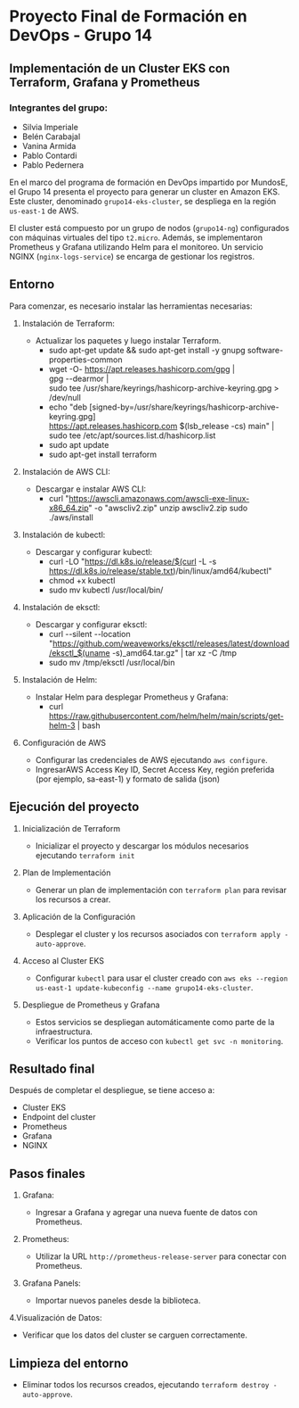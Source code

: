# Proyecto Final de Formación en DevOps - Grupo 14

## Implementación de un Cluster EKS con Terraform, Grafana y Prometheus

### Integrantes del grupo:
- Silvia Imperiale
- Belén Carabajal
- Vanina Armida
- Pablo Contardi
- Pablo Pedernera

En el marco del programa de formación en DevOps impartido por MundosE, el Grupo 14 presenta el proyecto para generar un cluster en Amazon EKS. Este cluster, denominado `grupo14-eks-cluster`, se despliega en la región `us-east-1` de AWS.

El cluster está compuesto por un grupo de nodos (`grupo14-ng`) configurados con máquinas virtuales del tipo `t2.micro`. Además, se implementaron Prometheus y Grafana utilizando Helm para el monitoreo. Un servicio NGINX (`nginx-logs-service`) se encarga de gestionar los registros.

## Entorno

Para comenzar, es necesario instalar las herramientas necesarias:

1. Instalación de Terraform:
   - Actualizar los paquetes y luego instalar Terraform.
     - sudo apt-get update && sudo apt-get install -y gnupg software-properties-common
     - wget -O- https://apt.releases.hashicorp.com/gpg | \
gpg --dearmor | \
sudo tee /usr/share/keyrings/hashicorp-archive-keyring.gpg > /dev/null
     - echo "deb [signed-by=/usr/share/keyrings/hashicorp-archive-keyring.gpg] \
https://apt.releases.hashicorp.com $(lsb_release -cs) main" | \
sudo tee /etc/apt/sources.list.d/hashicorp.list
     - sudo apt update
     - sudo apt-get install terraform 

2. Instalación de AWS CLI:
   - Descargar e instalar AWS CLI:
     - curl "https://awscli.amazonaws.com/awscli-exe-linux-x86_64.zip" -o "awscliv2.zip"
unzip awscliv2.zip
sudo ./aws/install


3. Instalación de kubectl:
   - Descargar y configurar kubectl:
       - curl -LO "https://dl.k8s.io/release/$(curl -L -s https://dl.k8s.io/release/stable.txt)/bin/linux/amd64/kubectl"
       - chmod +x kubectl
       - sudo mv kubectl /usr/local/bin/

4. Instalación de eksctl:
   - Descargar y configurar eksctl:
       - curl --silent --location "https://github.com/weaveworks/eksctl/releases/latest/download/eksctl_$(uname -s)_amd64.tar.gz" | tar xz -C /tmp
       - sudo mv /tmp/eksctl /usr/local/bin

5. Instalación de Helm:
   - Instalar Helm para desplegar Prometheus y Grafana:
       - curl https://raw.githubusercontent.com/helm/helm/main/scripts/get-helm-3 | bash

6. Configuración de AWS
   - Configurar las credenciales de AWS ejecutando `aws configure`. 
   - IngresarAWS Access Key ID, Secret Access Key, región preferida (por ejemplo, sa-east-1) y formato de salida (json)

## Ejecución del proyecto
1. Inicialización de Terraform
   - Inicializar el proyecto y descargar los módulos necesarios ejecutando `terraform init`

2. Plan de Implementación
   - Generar un plan de implementación con `terraform plan` para revisar los recursos a crear.

3. Aplicación de la Configuración
   - Desplegar el cluster y los recursos asociados con `terraform apply -auto-approve`.

4. Acceso al Cluster EKS
   - Configurar `kubectl` para usar el cluster creado con `aws eks --region us-east-1 update-kubeconfig --name grupo14-eks-cluster`.

5. Despliegue de Prometheus y Grafana
   - Estos servicios se despliegan automáticamente como parte de la infraestructura. 
   - Verificar los puntos de acceso con `kubectl get svc -n monitoring`.

## Resultado final

Después de completar el despliegue, se tiene acceso a:
- Cluster EKS
- Endpoint del cluster
- Prometheus
- Grafana
- NGINX

## Pasos finales

1. Grafana:
   - Ingresar a Grafana y agregar una nueva fuente de datos con Prometheus.

2. Prometheus:
   - Utilizar la URL `http://prometheus-release-server` para conectar con Prometheus.

3. Grafana Panels:
   - Importar nuevos paneles desde la biblioteca.

4.Visualización de Datos:
   - Verificar que los datos del cluster se carguen correctamente.

## Limpieza del entorno
   - Eliminar todos los recursos creados, ejecutando `terraform destroy -auto-approve`. 
